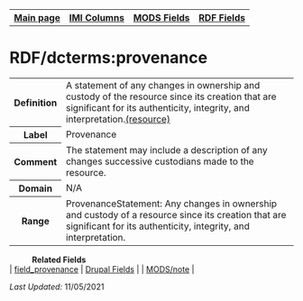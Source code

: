 <!DOCTYPE html>
<html>

<body>
<table style="width:100%">
  <tr>
    <th><a href="index.md">Main page</a></th>
	<th><a href="IMI.md">IMI Columns</a></th>
    <th><a href="MODS.md">MODS Fields</a></th>
    <th><a href="RDF.md">RDF Fields</a></th>
  </tr>
</table>

<h1>RDF/dcterms:provenance</h1>
<table>
<tr>
	<th>Definition</th>
	<td>A statement of any changes in ownership and custody of the resource since its creation that are significant for its authenticity, integrity, and interpretation.<a href="http://purl.org/dc/terms/provenance">(resource)</a></td>
</tr>
<tr>
	<th>Label</th>
	<td>Provenance</td>
</tr>
<tr>
	<th>Comment</th>
	<td>The statement may include a description of any changes successive custodians made to the resource.</td>
</tr>
<tr>
	<th>Domain</th>
	<td>N/A</td>
</tr>
<tr>
	<th>Range</th>
	<td>ProvenanceStatement: Any changes in ownership and custody of a resource since its creation that are significant for its authenticity, integrity, and interpretation.</td>
</tr>
</table>
<dl>
	<dd><b>Related Fields</b></dd>
		| <a href="field_provenance.md">field_provenance</a> |
		<a href="DrupalFields.md">Drupal Fields</a> | 
		| <a href="mods.note.md">MODS/note</a> | 
</dl>
<p><i>Last Updated: </i>11/05/2021</p>
</body>
</html>